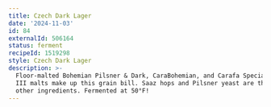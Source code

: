 ```yaml
---
title: Czech Dark Lager
date: '2024-11-03'
id: 84
externalId: 506164
status: ferment
recipeId: 1519298
style: Czech Dark Lager
description: >-
  Floor-malted Bohemian Pilsner & Dark, CaraBohemian, and Carafa Special Type
  III malts make up this grain bill. Saaz hops and Pilsner yeast are the only
  other ingredients. Fermented at 50°F!
---
```


